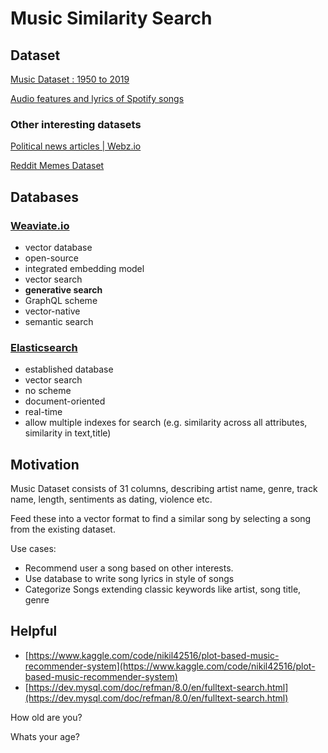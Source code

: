 # Music Similarity Search

## Dataset

[Music Dataset : 1950 to 2019](https://www.kaggle.com/datasets/saurabhshahane/music-dataset-1950-to-2019)

[Audio features and lyrics of Spotify songs](https://www.kaggle.com/datasets/imuhammad/audio-features-and-lyrics-of-spotify-songs)

### Other interesting datasets

[Political news articles | Webz.io](https://webz.io/free-datasets/political-news-articles/)

[Reddit Memes Dataset](https://www.kaggle.com/datasets/sayangoswami/reddit-memes-dataset)

## Databases

### [Weaviate.io](https://weaviate.io/?utm_source=google&utm_medium=cpc&utm_campaign=18703782893&utm_content=142806251237&utm_term=weaviate%20database&gclid=CjwKCAjwl6OiBhA2EiwAuUwWZeSv5162-ikjmZwHUoACgHfJjNiNXGfvP3a1GaWv4CTS3Sr6gq2syxoCbwsQAvD_BwE)

- vector database
- open-source
- integrated embedding model
- vector search
- **generative search**
- GraphQL scheme
- vector-native
- semantic search

### [Elasticsearch](https://www.elastic.co/de/elasticsearch/)

- established database
- vector search
- no scheme
- document-oriented
- real-time
- allow multiple indexes for search (e.g. similarity across all attributes, similarity in text,title)

## Motivation

Music Dataset consists of 31 columns, describing artist name, genre, track name, length, sentiments as dating, violence etc.

Feed these into a vector format to find a similar song by selecting a song from the existing dataset.

Use cases:

- Recommend user a song based on other interests.
- Use database to write song lyrics in style of songs
- Categorize Songs extending classic keywords like artist, song title, genre

## Helpful

- [https://www.kaggle.com/code/nikil42516/plot-based-music-recommender-system](https://www.kaggle.com/code/nikil42516/plot-based-music-recommender-system)
- [https://dev.mysql.com/doc/refman/8.0/en/fulltext-search.html](https://dev.mysql.com/doc/refman/8.0/en/fulltext-search.html)

How old are you?

Whats your age?
